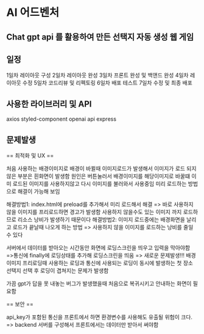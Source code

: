# AI 어드벤처

## Chat gpt api 를 활용하여 만든 선택지 자동 생성 웹 게임

## 일정

1일차 레이아웃 구성
2일차 레이아웃 완성
3일차 프론트 완성 및 백앤드 완성
4일차 레이아웃 수정
5일차 코드리뷰 및 리펙토링
6일차 배포 테스트
7일차 수정 및 최종 배포

## 사용한 라이브러리 및 API

axios
styled-component
openai api
express

## 문제발생

== 최적화 및 UX ==

처음 사용하는 배경이미지로 배경이 바뀔때 이미지로드가 발생해서
이미지가 로드 되지 않은 부분은 흰화면이 발생함
원인은 버튼눌러서 배경이미지를 해당이미지로 바꿀떄 이미 로드된 이미지를 사용하지않고
다시 이미지를 불러와서 사용중임 미리 로드하는 방법으로 해결이 가능해 보임

해결방법1: index.html에 preload를 추가해서 미리 로드해서 해결
=> 바로 사용하지 않을 이미지를 프리로드하면 경고가 발생함 사용하지 않을수도 있는 이미지 까지 로드하므로 리소스 낭비가 발생하기 때문이다
해결방법2: 이미지 로드중에는 배경화면을 날리고 로드가 끝날때 나오게 하는 방법
=> 사용하지 않을 이미지를 로드하는 낭비를 줄일 수 있다

서버에서 데이터를 받아오는 시간동안 화면에 로딩스크린을 띄우고 입력을 막아야함
=>통신에 finally에 로딩상태를 추가해 로딩스크린을 띄움
=> 새로운 문제발생!!! 배경이미지 프리로딩때 사용하는 로딩과 통신에 사용되는 로딩이
동시에 발생하는 첫 장소 선택지 선택 후 로딩이 겹쳐지는 문제가 발생함

가끔 gpt가 답을 못 내놓는 버그가 발생했을때 처음으로 복귀시키고 안내하는 화면이 필요함

== 보안 ==

api_key가 포함된 통신을 프론트에서 하면 환경변수를 사용해도 유출될 위험이 크다.
=> backend 서버를 구성해서 프론트에서는 데이터만 받아서 써야함

